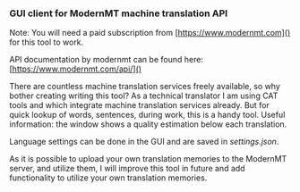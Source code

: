 ### GUI client for ModernMT machine translation API

Note: You will need a paid subscription from [https://www.modernmt.com]() for this tool to work.

API documentation by modernmt can be found here:
[https://www.modernmt.com/api/]()

There are countless machine translation services freely available, 
so why bother creating writing this tool?
As a technical translator I am using CAT tools and which integrate
machine translation services already. 
But for quick lookup of words, sentences, during work, this is a handy tool. 
Useful information: the window shows a quality estimation below each translation.

Language settings can be done in the GUI and are saved in _settings.json_.

As it is possible to upload your own translation memories to the ModernMT server, 
and utilize them, I will improve this tool in future and add functionality 
to utilize your own translation memories.

